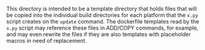 This directory is intended to be a template directory that holds
files that will be copied into the individual build directories for
each platform that the `x.py` script creates on the `update` command.
The dockerfile templates read by the `x.py` script may reference these
files in ADD/COPY commands, for example, and may even rewrite the
files if they are also templates with placeholder macros in need of
replacement.
